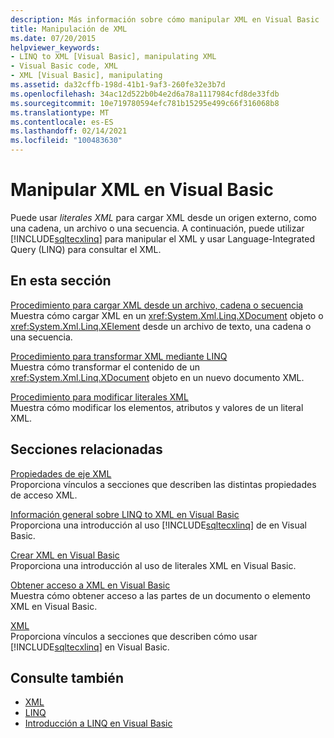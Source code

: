 ```yaml
---
description: Más información sobre cómo manipular XML en Visual Basic
title: Manipulación de XML
ms.date: 07/20/2015
helpviewer_keywords:
- LINQ to XML [Visual Basic], manipulating XML
- Visual Basic code, XML
- XML [Visual Basic], manipulating
ms.assetid: da32cffb-198d-41b1-9af3-260fe32e3b7d
ms.openlocfilehash: 34ac12d522b0b4e2d6a78a1117984cfd8de33fdb
ms.sourcegitcommit: 10e719780594efc781b15295e499c66f316068b8
ms.translationtype: MT
ms.contentlocale: es-ES
ms.lasthandoff: 02/14/2021
ms.locfileid: "100483630"
---
```

# <a name="manipulating-xml-in-visual-basic"></a>Manipular XML en Visual Basic

Puede usar *literales XML* para cargar XML desde un origen externo, como una cadena, un archivo o una secuencia. A continuación, puede utilizar [!INCLUDE[sqltecxlinq](~/includes/sqltecxlinq-md.md)] para manipular el XML y usar Language-Integrated Query (LINQ) para consultar el XML.  
  
## <a name="in-this-section"></a>En esta sección  

 [Procedimiento para cargar XML desde un archivo, cadena o secuencia](how-to-load-xml-from-a-file-string-or-stream.md)  
 Muestra cómo cargar XML en un <xref:System.Xml.Linq.XDocument> objeto o <xref:System.Xml.Linq.XElement> desde un archivo de texto, una cadena o una secuencia.  
  
 [Procedimiento para transformar XML mediante LINQ](how-to-transform-xml-by-using-linq.md)  
 Muestra cómo transformar el contenido de un <xref:System.Xml.Linq.XDocument> objeto en un nuevo documento XML.  
  
 [Procedimiento para modificar literales XML](how-to-modify-xml-literals.md)  
 Muestra cómo modificar los elementos, atributos y valores de un literal XML.  
  
## <a name="related-sections"></a>Secciones relacionadas  

 [Propiedades de eje XML](../../../language-reference/xml-axis/index.md)  
 Proporciona vínculos a secciones que describen las distintas propiedades de acceso XML.  
  
 [Información general sobre LINQ to XML en Visual Basic](overview-of-linq-to-xml.md)  
 Proporciona una introducción al uso [!INCLUDE[sqltecxlinq](~/includes/sqltecxlinq-md.md)] de en Visual Basic.  
  
 [Crear XML en Visual Basic](creating-xml.md)  
 Proporciona una introducción al uso de literales XML en Visual Basic.  
  
 [Obtener acceso a XML en Visual Basic](accessing-xml.md)  
 Muestra cómo obtener acceso a las partes de un documento o elemento XML en Visual Basic.  
  
 [XML](index.md)  
 Proporciona vínculos a secciones que describen cómo usar [!INCLUDE[sqltecxlinq](~/includes/sqltecxlinq-md.md)] en Visual Basic.  
  
## <a name="see-also"></a>Consulte también

- [XML](index.md)
- [LINQ](../linq/index.md)
- [Introducción a LINQ en Visual Basic](../linq/introduction-to-linq.md)
